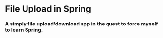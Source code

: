 # File Upload in Spring
### A simply file upload/download app in the quest to force myself to learn Spring.
